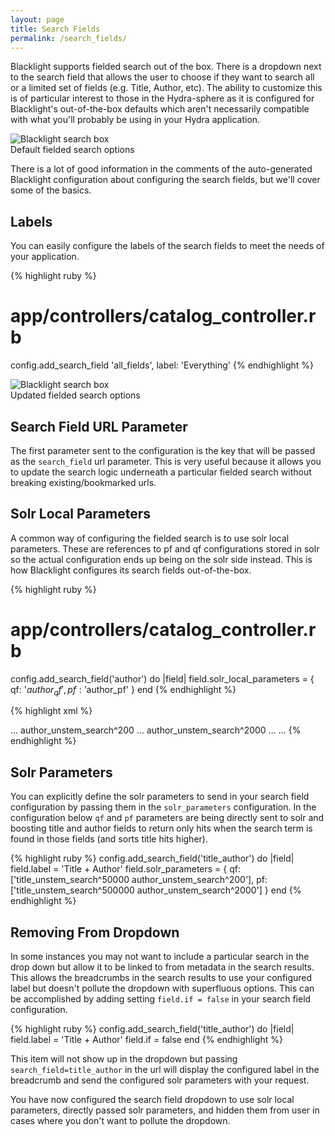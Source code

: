 ```yaml
---
layout: page
title: Search Fields
permalink: /search_fields/
---
```


Blacklight supports fielded search out of the box.  There is a dropdown next to the search field that allows the user to choose if they want to search all or a limited set of fields (e.g. Title, Author, etc). The ability to customize this is of particular interest to those in the Hydra-sphere as it is configured for Blacklight's out-of-the-box defaults which aren't necessarily compatible with what you'll probably be using in your Hydra application.

<div class='image-well'>
  <img src='{{ site.baseurl }}/public/images/fielded-search-dropdown.png' alt='Blacklight search box' />
  <div class='caption'>Default fielded search options</div>
</div>

There is a lot of good information in the comments of the auto-generated Blacklight configuration about configuring the search fields, but we'll cover some of the basics.

## Labels

You can easily configure the labels of the search fields to meet the needs of your application.

{% highlight ruby %}
# app/controllers/catalog_controller.rb
config.add_search_field 'all_fields', label: 'Everything'
{% endhighlight %}

<div class='image-well'>
  <img src='{{ site.baseurl }}/public/images/updated-search-dropdown.png' alt='Blacklight search box' />
  <div class='caption'>Updated fielded search options</div>
</div>

## Search Field URL Parameter

The first parameter sent to the configuration is the key that will be passed as the `search_field` url parameter. This is very useful because it allows you to update the search logic underneath a particular fielded search without breaking existing/bookmarked urls.

## Solr Local Parameters

A common way of configuring the fielded search is to use solr local parameters. These are references to pf and qf configurations stored in solr so the actual configuration ends up being on the solr side instead.  This is how Blacklight configures its search fields out-of-the-box.

{% highlight ruby %}
# app/controllers/catalog_controller.rb
config.add_search_field('author') do |field|
  field.solr_local_parameters = {
    qf: '$author_qf',
    pf: '$author_pf'
  }
end
{% endhighlight %}

{% highlight xml %}
<!-- solrconfig.xml -->
<requestHandler>
  ...
  <str name="author_qf">
    author_unstem_search^200
    ...
  </str>
  <str name="author_pf">
    author_unstem_search^2000
    ...
  </str>
  ...
</requestHandler>
{% endhighlight %}

## Solr Parameters

You can explicitly define the solr parameters to send in your search field configuration by passing them in the `solr_parameters` configuration. In the configuration below `qf` and `pf` parameters are being directly sent to solr and boosting title and author fields to return only hits when the search term is found in those fields (and sorts title hits higher).

{% highlight ruby %}
config.add_search_field('title_author') do |field|
  field.label = 'Title + Author'
  field.solr_parameters = {
    qf: ['title_unstem_search^50000 author_unstem_search^200'],
    pf: ['title_unstem_search^500000 author_unstem_search^2000']
  }
end
{% endhighlight %}

## Removing From Dropdown

In some instances you may not want to include a particular search in the drop down but allow it to be linked to from metadata in the search results. This allows the breadcrumbs in the search results to use your configured label but doesn't pollute the dropdown with superfluous options.  This can be accomplished by adding setting `field.if = false` in your search field configuration.

{% highlight ruby %}
config.add_search_field('title_author') do |field|
  field.label = 'Title + Author'
  field.if = false
end
{% endhighlight %}

This item will not show up in the dropdown but passing `search_field=title_author` in the url will display the configured label in the breadcrumb and send the configured solr parameters with your request.

You have now configured the search field dropdown to use solr local parameters, directly passed solr parameters, and hidden them from user in cases where you don't want to pollute the dropdown.
